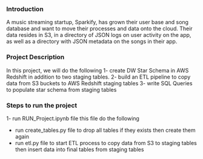 ### Introduction
A music streaming startup, Sparkify, has grown their user base and song database and want to move their processes and data onto the cloud. 
Their data resides in S3, in a directory of JSON logs on user activity on the app, 
as well as a directory with JSON metadata on the songs in their app.


### Project Description
In this project, we will do the following
1- create DW Star Schema in AWS Redshift in addition to two staging tables.
2- build an ETL pipeline to copy data from S3 buckets to AWS Redshift staging tables
3- write SQL Queries to populate star schema from staging tables

### Steps to run the project
1- run RUN_Project.ipynb file 
this file do the following
-  run create_tables.py file to drop all tables if they exists then create them again
- run etl.py file to start ETL process to copy data from S3 to staging tables then insert data into final tables from staging tables


